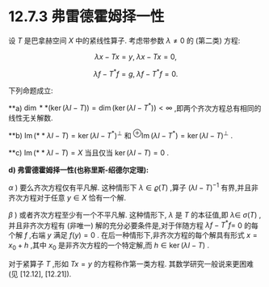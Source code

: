 # 12.7.3 弗雷德霍姆择一性

设 $T$ 是巴拿赫空间 $X$ 中的紧线性算子. 考虑带参数 $\lambda  \neq  0$ 的 (第二类) 方程:

$$
{\lambda x} - {Tx} = y,\;{\lambda x} - {Tx} = 0, \tag{12.189}
$$

$$
{\lambda f} - {T}^{ * }f = g,\;{\lambda f} - {T}^{ * }f = 0.
$$

下列命题成立:

**a) $\dim** \left( {\ker \left( {{\lambda I} - T}\right) }\right)  = \dim \left( {\ker \left( {{\lambda I} - {T}^{ * }}\right) }\right)  < \infty$ ,即两个齐次方程总有相同的线性无关解数.

**b) $\operatorname{Im}\left(** {{\lambda I} - T}\right)  = \ker {\left( \lambda I - {T}^{ * }\right) }^{ \bot  }$ 和 ${}^{ \oplus  }\operatorname{Im}\left( {{\lambda I} - {T}^{ * }}\right)  = \ker {\left( \lambda I - T\right) }^{ \bot  }$ .

**c) $\operatorname{Im}\left(** {{\lambda I} - T}\right)  = X$ 当且仅当 $\ker \left( {{\lambda I} - T}\right)  = 0$ .

**d) 弗雷德霍姆择一性(也称里斯-绍德尔定理):**

$\alpha$ ) 要么齐次方程仅有平凡解. 这种情形下 $\lambda  \in  \varrho \left( T\right)$ ,算子 ${\left( \lambda I - T\right) }^{-1}$ 有界,并且非齐次方程对于任意 $y \in  X$ 恰有一个解.

$\beta$ ) 或者齐次方程至少有一个不平凡解. 这种情形下, $\lambda$ 是 $T$ 的本征值,即 $\lambda  \in$ $\sigma \left( T\right)$ ,并且非齐次方程有 (非唯一) 解的充分必要条件是,对于伴随方程 ${\lambda f} - {T}^{ * }f =$ 0 的每个解 $f$ ,右端 $y$ 满足 $f\left( y\right)  = 0$ . 在后一种情形下,非齐次方程的每个解具有形式 $x = {x}_{0} + h$ ,其中 ${x}_{0}$ 是非齐次方程的一个特定解,而 $h \in  \ker \left( {{\lambda I} - T}\right)$ .

对于紧算子 $T$ ,形如 ${Tx} = y$ 的方程称作第一类方程. 其数学研究一般说来更困难 (见 [12.12], [12.21]).

